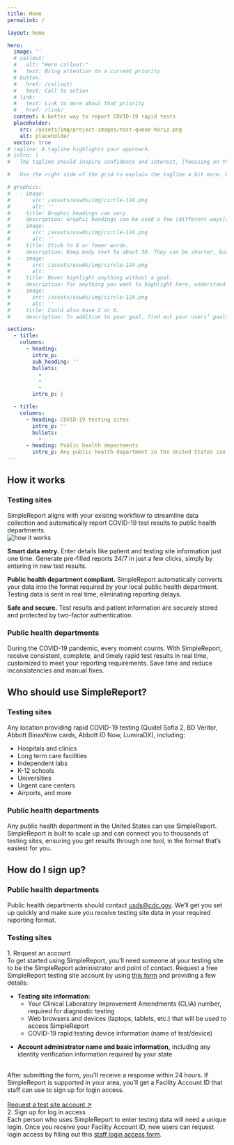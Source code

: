 ```yaml
---
title: Home
permalink: /

layout: home

hero:
  image: ''
  # callout:
  #   alt: "Hero callout:"
  #   text: Bring attention to a current priority
  # button:
  #   href: /callout/
  #   text: Call to action
  # link:
  #   text: Link to more about that priority
  #   href: /link/
  content: A better way to report COVID-19 rapid tests
  placeholder:
    src: /assets/img/project-images/test-queue-horiz.png
    alt: placeholder
  vector: true
# tagline: A tagline highlights your approach.
# intro: |
#   The tagline should inspire confidence and interest, [focusing on the value](javascript:void(0);) that your overall approach offers to your audience. Use a heading typeface and keep your tagline to just a few words, and don’t confuse or mystify.

#   Use the right side of the grid to explain the tagline a bit more. What are your goals? How do you do your work? Write in the present tense, and stay brief here. People who are interested can find details on internal pages.

# graphics:
#   - image:
#       src: /assets/uswds/img/circle-124.png
#       alt: ''
#     title: Graphic headings can vary.
#     description: Graphic headings can be used a few [different ways](javascript:void(0);), depending on what your landing page is for. Highlight your values, specific program areas, or results.
#   - image:
#       src: /assets/uswds/img/circle-124.png
#       alt: ''
#     title: Stick to 6 or fewer words.
#     description: Keep body text to about 30. They can be shorter, but try to be somewhat balanced across all four. It creates a clean appearance with good spacing.
#   - image:
#       src: /assets/uswds/img/circle-124.png
#       alt: ''
#     title: Never highlight anything without a goal.
#     description: For anything you want to highlight here, understand what your users know now, and what activity or impression you want from them after they see it.
#   - image:
#       src: /assets/uswds/img/circle-124.png
#       alt: ''
#     title: Could also have 2 or 6.
#     description: In addition to your goal, find out your users’ goals. [What do they want to know](https://18f.gsa.gov/) or do that supports your mission? Use these headings to show those.

sections:
  - title:
    columns:
      - heading:
        intro_p:
        sub_heading: ''
        bullets:
          -
          -
          -
        intro_p: |

  - title:
    columns:
      - heading: COVID-19 testing sites
        intro_p: ''
        bullets:
          -
      - heading: Public health departments
        intro_p: Any public health department in the United States can use SimpleReport. SimpleReport is built to scale up and can connect you to thousands of testing sites, ensuring you get results through one tool, in the format that’s easiest for you.
---
```


<section class="usa-section-list usa-section">
  <div class="grid-container">
    <div class="grid-row section-title">
      <div class="section-title-line"></div>
      <h2>How it works</h2>
    </div>
    <div class="grid-row grid-gap grid-gap-small-btm section-columns">
      <div class="grid-col">
        <h3>Testing sites</h3>
        <div class="usa-prose">
          SimpleReport aligns with your existing workflow to streamline data collection and automatically report COVID-19 test results to public health departments.
        </div>
      </div>
    </div>
    <div class="grid-row grid-gap">
      <div class="grid-col-12">
        <img class="illustration-image" src="{{ '/assets/img/how-it-works.svg' | relative_url }}" alt="how it works">
      </div>
      <div class="tablet:grid-col-4 usa-bullets">
        <p><strong>Smart data entry.</strong> Enter details like patient and testing site information just one time. Generate pre-filled reports 24/7 in just a few clicks, simply by entering in new test results.</p>
      </div>
      <div class="tablet:grid-col-4 usa-bullets">
        <p><strong>Public health department compliant.</strong> SimpleReport automatically converts your data into the format required by your local public health department. Testing data is sent in real time, eliminating reporting delays.</p>
      </div>
      <div class="tablet:grid-col-4 usa-bullets">
        <p><strong>Safe and secure.</strong> Test results and patient information are securely stored and protected by two-factor authentication.</p>
      </div>
      <div class="grid-col-12 divider-line"></div>
    </div>
    <div class="grid-row grid-gap grid-gap-small-btm section-columns">
      <div class="grid-col">
        <h3>Public health departments</h3>
        <div class="usa-prose">
          During the COVID-19 pandemic, every moment counts. With SimpleReport, receive consistent, complete, and timely rapid test results in real time, customized to meet your reporting requirements. Save time and reduce inconsistencies and manual fixes.
        </div>
      </div>
    </div>
  </div>
</section>

<section class="usa-section-list usa-section blue-section">
  <div class="grid-container">
    <div class="grid-row section-title">
      <div class="section-title-line"></div>
      <h2>Who should use SimpleReport?</h2>
    </div>
    <div class="grid-row grid-gap grid-gap-small-btm section-columns">
      <div class="tablet:grid-col">
        <h3>Testing sites</h3>
        <div class="usa-prose">
          Any location providing rapid COVID-19 testing (Quidel Sofia 2, BD Veritor, Abbott BinaxNow cards, Abbott ID Now, LumiraDX), including:
        </div>
        <ul class="usa-list">
          <li>Hospitals and clinics</li>
          <li>Long term care facilities</li>
          <li>Independent labs</li>
          <li>K-12 schools</li>
          <li>Universities</li>
          <li>Urgent care centers</li>
          <li>Airports, and more</li>
        </ul>
      </div>
      <div class="tablet:grid-col">
        <h3>Public health departments</h3>
        <div class="usa-prose">
          Any public health department in the United States can use SimpleReport. SimpleReport is built to scale up and can connect you to thousands of testing sites, ensuring you get results through one tool, in the format that’s easiest for you.
        </div>
      </div>
    </div>
  </div>
</section>

<section class="usa-section-list usa-section">
  <div class="grid-container">
    <div class="grid-row section-title">
      <div class="section-title-line"></div>
      <h2>How do I sign up?</h2>
    </div>
    <div class="grid-row grid-gap grid-gap-small-btm section-columns">
      <div class="grid-col-12">
        <h3>Public health departments</h3>
        <div class="prose-f4">
          Public health departments should contact <a href="mailto:usds@cdc.gov">usds@cdc.gov</a>. We’ll get you set up quickly and make sure you receive testing site data in your required reporting format.
        </div>
      </div>
      <div class="grid-col-12 divider-line"></div>
    </div>
    <div class="grid-row grid-gap section-columns">
      <div class="grid-col-12">
        <h3>Testing sites</h3>
        <div class="number-header">
          1. Request an account
        </div>
        <div class="prose-f4">
          To get started using SimpleReport, you'll need someone at your testing site to be the SimpleReport administrator and point of contact. Request a free SimpleReport testing site account by using <a href="https://docs.google.com/forms/d/e/1FAIpQLSepG6FCNhTm-nrIm9h4XKZCQoJRrItjOpMqyymEyj6tYk9V-g/viewform">this form</a> and providing a few details:
        </div>
      </div>
      <div class="tablet:grid-col-6">
        <ul class="usa-list">
          <li>
            <strong>Testing site information:</strong>
            <ul class="usa-list">
              <li>Your Clinical Laboratory Improvement Amendments (CLIA) number, required for diagnostic testing</li>
              <li>Web browsers and devices (laptops, tablets, etc.) that will be used to access SimpleReport</li>
              <li>COVID-19 rapid testing device information (name of test/device)</li>
            </ul>
          </li>
        </ul>
      </div>
      <div class="tablet:grid-col-6">
        <ul class="usa-list">
          <li><strong>Account administrator name and basic information,</strong> including any identity verification information required by your state </li>
        </ul>
      </div>
      <div class="grid-col-12">
        <div class="prose-f4">
          <br>
          After submitting the form, you'll receive a response within 24 hours. If SimpleReport is supported in your area, you’ll get a Facility Account ID that staff can use to sign up for login access.
          <br>
          <br>
          <a href="https://docs.google.com/forms/d/e/1FAIpQLSepG6FCNhTm-nrIm9h4XKZCQoJRrItjOpMqyymEyj6tYk9V-g/viewform" class="usa-button usa-button--primary text-no-underline text-ink large-button">Request a test site account ↗</a>
        </div>
      </div>
      <div class="grid-col-12">
        <div class="number-header">
          2. Sign up for log in access
        </div>
        <div class="prose-f4">
          Each person who uses SimpleReport to enter testing data will need a unique login. Once you receive your Facility Account ID, new users can request login access by filling out this <a href="https://docs.google.com/forms/d/e/1FAIpQLSfZ4JT46ZDpHa8tiifAOGuwxgVRG_P6qgnvQBiQKnL5J1izkw/viewform">staff login access form</a>.
        </div>
      </div>
    </div>

  </div>
</section>
